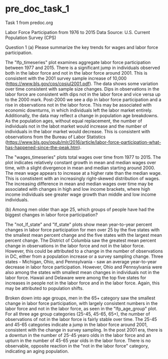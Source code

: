 # pre_doc_task_1
Task 1 from predoc.org

Labor Force Participation from 1976 to 2015
Data Source: U.S. Current Population Survey (CPS)

Question 1
(a) Please summarize the key trends for wages and labor force participation.

The "lfp_timeseries" plot examines aggregate labor force participation between 1977 and 2015. There is a significant jump in individuals observed both in the labor force and not in the labor force around 2001. This is consistent with the 2001 survey sample increase of 10,000 (https://www.bls.gov/cps/cpsjul2001.pdf). The data shows some variation over time consistent with sample size changes. Dips in observations in the labor force are consistent with dips not in the labor force and vice versa up to the 2000 mark. Post-2000 we see a dip in labor force participation and a rise in observations not in the labor force. This may be associated with economic downturns, in which individuals left the labor market entirely. Additionally, the data may reflect a change in population age breakdowns. As the population ages, without equal replacement, the number of individuals not in the labot market would increase and the number of individuals in the labor market would decrease. This is consistent with observations from the Bureau of Labor Statistics (https://www.bls.gov/opub/mlr/2016/article/labor-force-participation-what-has-happened-since-the-peak.htm).

The "wages_timeseries" plots total wages over time from 1977 to 2015. The plot indicates relatively constant growth in mean and median wages over time, with a slight divergence in mean and median starting around 2000. The mean wage appears to increase at a higher rate than the median wage. This is constistent with an increasingly right-skewed distribution of wages. The increasing difference in mean and median wages over time may be associated with changes in high and low income brackets, where high income individuals see greater wage growth than middle and low income individuals. 

(b) Among men older than age 25, which groups of people have had the biggest changes in labor force participation?

The "not_lf_state" and "lf_state" plots show mean year-to-year percent changes in labor force participation for men over 25 by the five states with the smallest mean percent change and the five states with the largest mean percent change. The District of Columbia saw the greatest mean percent change in observations in the labor force and not in the labor force. However, this could be attributed to a change in the number of observations in DC, either from a population increase or a survey sampling change. Three states - Michigan, Ohio, and Pennsylvania - saw an average year-to-year decrease in labor force participation. However, Ohio and Pennsylvania were also among the states with smallest mean changes in individuals not in the labor force. Hawaii and Delaware were among the top five states for increases in people not in the labor force and in the labor force. Again, this may be attributed to population shifts. 

Broken down into age groups, men in the 65+ category saw the smallest change in labor force participation, with largely consistent numbers in the labor force and not in the labor force, as seen in the "lfp_age_group" plot. For all three age group categories (25-45, 45-65, 65+), the number of observations of not in the labor force is fairly stable over time. The 25-45 and 45-65 categories indicate a jump in the labor force around 2001, consistent with the change in survey sampling. In the post 2001 era, there is a downtun in the number of 25-45 yearo olds in the labor force and an upturn in the number of 45-65 year olds in the labor force. There is no observable, opposite reaction in the "not in the labor force" category, indicating an aging population. 


